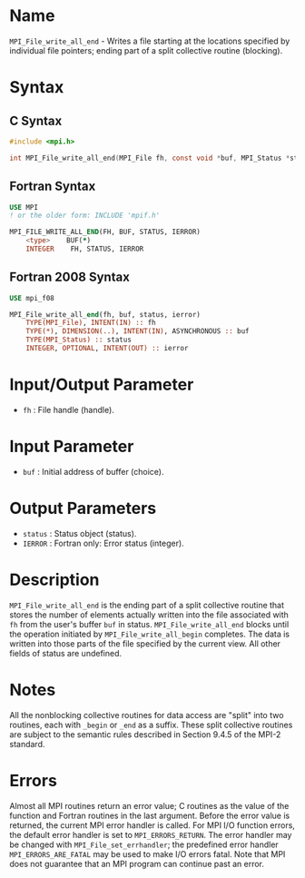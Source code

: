 # Name

`MPI_File_write_all_end` - Writes a file starting at the locations
specified by individual file pointers; ending part of a split collective
routine (blocking).

# Syntax

## C Syntax

```c
#include <mpi.h>

int MPI_File_write_all_end(MPI_File fh, const void *buf, MPI_Status *status)
```

## Fortran Syntax

```fortran
USE MPI
! or the older form: INCLUDE 'mpif.h'

MPI_FILE_WRITE_ALL_END(FH, BUF, STATUS, IERROR)
    <type>    BUF(*)
    INTEGER    FH, STATUS, IERROR
```

## Fortran 2008 Syntax

```fortran
USE mpi_f08

MPI_File_write_all_end(fh, buf, status, ierror)
    TYPE(MPI_File), INTENT(IN) :: fh
    TYPE(*), DIMENSION(..), INTENT(IN), ASYNCHRONOUS :: buf
    TYPE(MPI_Status) :: status
    INTEGER, OPTIONAL, INTENT(OUT) :: ierror
```


# Input/Output Parameter

* `fh` : File handle (handle).

# Input Parameter

* `buf` : Initial address of buffer (choice).

# Output Parameters

* `status` : Status object (status).
* `IERROR` : Fortran only: Error status (integer).

# Description

`MPI_File_write_all_end` is the ending part of a split collective routine
that stores the number of elements actually written into the file
associated with `fh` from the user's buffer `buf` in status.
`MPI_File_write_all_end` blocks until the operation initiated by
`MPI_File_write_all_begin` completes. The data is written into those parts
of the file specified by the current view. All other fields of status
are undefined.

# Notes

All the nonblocking collective routines for data access are "split"
into two routines, each with `_begin` or `_end` as a suffix. These split
collective routines are subject to the semantic rules described in
Section 9.4.5 of the MPI-2 standard.

# Errors

Almost all MPI routines return an error value; C routines as the value
of the function and Fortran routines in the last argument.
Before the error value is returned, the current MPI error handler is
called. For MPI I/O function errors, the default error handler is set to
`MPI_ERRORS_RETURN`. The error handler may be changed with
`MPI_File_set_errhandler`; the predefined error handler
`MPI_ERRORS_ARE_FATAL` may be used to make I/O errors fatal. Note that MPI
does not guarantee that an MPI program can continue past an error.
